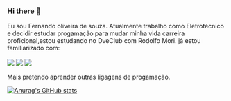 ### Hi there 👋


Eu sou Fernando oliveira de souza.
Atualmente trabalho como Eletrotécnico e decidir estudar progamação para mudar minha vida carreira proficional,estou 
estudando no DveClub com Rodolfo Mori. já estou familiarizado com:
<br>
<br>
<img src="https://img.shields.io/badge/HTML5-E34F26?style=for-the-badge&logo=html5&logoColor=white">   <img src="https://img.shields.io/badge/CSS3-1572B6?style=for-the-badge&logo=css3&logoColor=white">  <img src="https://img.shields.io/badge/JavaScript-F7DF1E?style=for-the-badge&logo=javascript&logoColor=black">

Mais pretendo aprender outras ligagens de progamação.

[![Anurag's GitHub stats](https://github-readme-stats.vercel.app/api?username=fernandooliveiradesouza)](https://github.com/anuraghazra/github-readme-stats)


